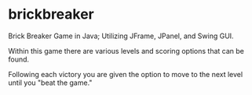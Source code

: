 # brickbreaker
Brick Breaker Game in Java; Utilizing JFrame, JPanel, and Swing GUI.

Within this game there are various levels and scoring options that can be found.

Following each victory you are given the option to move to the next level until you "beat the game."
